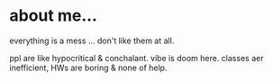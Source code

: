 # about me...

everything is a mess ... don't like them at all. 

ppl are like hypocritical & conchalant. vibe is doom here. classes aer inefficient, HWs are boring & none of help.



